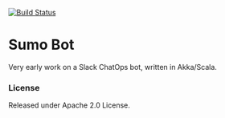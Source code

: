 [![Build Status](https://travis-ci.org/SumoLogic/sumobot.svg?branch=master)](https://travis-ci.org/SumoLogic/sumobot)

# Sumo Bot

Very early work on a Slack ChatOps bot, written in Akka/Scala. 

### License

Released under Apache 2.0 License.